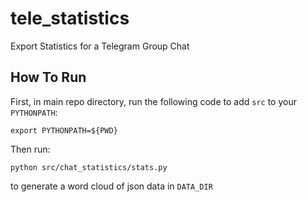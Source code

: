 # tele_statistics
Export Statistics for a Telegram Group Chat


## How To Run 
First,  in main repo directory, run the following code to  add `src` to your `PYTHONPATH`:
```
export PYTHONPATH=${PWD}
```

Then run:
```
python src/chat_statistics/stats.py
```
to generate a word cloud of json data in `DATA_DIR`